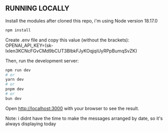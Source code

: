 ## RUNNING LOCALLY

Install the modules after cloned this repo, i'm using Node version 18.17.0

```bash
npm install
```

Create .env file and copy this value (without the brackets):
OPENAI_API_KEY=(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)

Then, run the development server:

```bash
npm run dev
# or
yarn dev
# or
pnpm dev
# or
bun dev
```

Open [http://localhost:3000](http://localhost:3000) with your browser to see the result.

Note: i didnt have the time to make the messages arranged by date, so it's always displaying today
